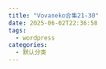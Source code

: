 ```yaml
---
title: "Vovaneko合集21-30"
date: 2025-06-02T22:36:58
tags:
  - wordpress
categories:
  - 默认分类
---
```




